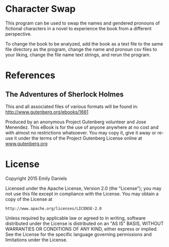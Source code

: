 Character Swap
====================

This program can be used to swap the names and gendered pronouns of fictional 
characters in a novel to experience the book from a different perspective.

To change the book to be analyzed, add the book as a text file to the same 
file directory as the program, change the name and pronoun csv files to 
your liking, change the file name text strings, and rerun the program.


References
==========

The Adventures of Sherlock Holmes
---------------------------------

This and all associated files of various formats will be found in:
http://www.gutenberg.org/ebooks/1661

Produced by an anonymous Project Gutenberg volunteer and Jose Menendez.
This eBook is for the use of anyone anywhere at no cost and with
almost no restrictions whatsoever.  You may copy it, give it away or
re-use it under the terms of the Project Gutenberg License online at 
www.gutenberg.org


License
=======

Copyright 2015 Emily Daniels

Licensed under the Apache License, Version 2.0 (the "License");
you may not use this file except in compliance with the License.
You may obtain a copy of the License at

    http://www.apache.org/licenses/LICENSE-2.0

Unless required by applicable law or agreed to in writing, software
distributed under the License is distributed on an "AS IS" BASIS,
WITHOUT WARRANTIES OR CONDITIONS OF ANY KIND, either express or implied.
See the License for the specific language governing permissions and
limitations under the License.